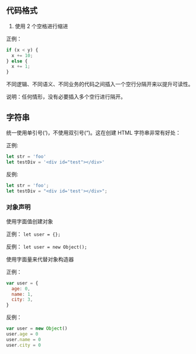 ## 代码格式

1. 使用 2 个空格进行缩进

正例：

```js
if (x < y) {
  x += 10;
} else {
  x += 1;
}
```

不同逻辑、不同语义、不同业务的代码之间插入一个空行分隔开来以提升可读性。

说明：任何情形，没有必要插入多个空行进行隔开。

## 字符串

统一使用单引号(‘)，不使用双引号(“)。这在创建 HTML 字符串非常有好处：

正例:

```js
let str = 'foo'
let testDiv = '<div id="test"></div>'
```

反例:

```js
let str = 'foo';
let testDiv = "<div id='test'></div>";
```

### 对象声明

使用字面值创建对象

正例： `let user = {};`

反例： `let user = new Object();`

使用字面量来代替对象构造器

正例：

```js
var user = {
  age: 0,
  name: 1,
  city: 3,
}
```

反例：

```js
var user = new Object()
user.age = 0
user.name = 0
user.city = 0
```
